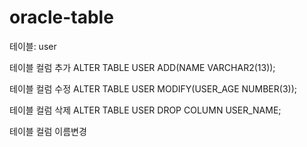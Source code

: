 # oracle-table 

테이블: user

테이블 컬럼 추가 
ALTER TABLE USER ADD(NAME VARCHAR2(13)); 

테이블 컬럼 수정
ALTER TABLE USER MODIFY(USER_AGE NUMBER(3));

테이블 컬럼 삭제
ALTER TABLE USER DROP COLUMN USER_NAME;

테이블 컬럼 이름변경
